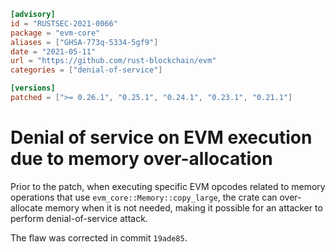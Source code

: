 ```toml
[advisory]
id = "RUSTSEC-2021-0066"
package = "evm-core"
aliases = ["GHSA-773q-5334-5gf9"]
date = "2021-05-11"
url = "https://github.com/rust-blockchain/evm"
categories = ["denial-of-service"]

[versions]
patched = [">= 0.26.1", "0.25.1", "0.24.1", "0.23.1", "0.21.1"]
```

# Denial of service on EVM execution due to memory over-allocation

Prior to the patch, when executing specific EVM opcodes related
to memory operations that use `evm_core::Memory::copy_large`, the
crate can over-allocate memory when it is not needed, making it
possible for an attacker to perform denial-of-service attack.

The flaw was corrected in commit `19ade85`.
